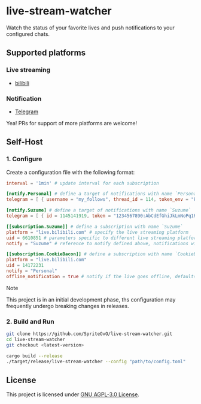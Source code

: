 # live-stream-watcher

Watch the status of your favorite lives and push notifications to your configured chats.

## Supported platforms

### Live streaming

- [bilibili](https://live.bilibili.com/)

### Notification

- [Telegram](https://telegram.org/)

Yea! PRs for support of more platforms are welcome!

## Self-Host

### 1. Configure

Create a configuration file with the following format:

```toml
interval = '1min' # update interval for each subscription

[notify.Personal] # define a target of notifications with name `Personal`
telegram = [ { username = "my_follows", thread_id = 114, token_env = "PERSONAL_TELEGRAM_BOT_TOKEN" } ] # notifications will be pushed to 1 Telegram chat according to the given parameters

[notify.Suzume] # define a target of notifications with name `Suzume`
telegram = [ { id = 1145141919, token = "1234567890:AbCdEfGhiJkLmNoPq1R2s3T4u5V6w7X8y9z" } ]

[[subscription.Suzume]] # define a subscription with name `Suzume`
platform = "live.bilibili.com" # specify the live streaming platform
uid = 6610851 # parameters specific to different live streaming platforms
notify = "Suzume" # reference to notify defined above, notifications will be pushed when the live status changed

[[subscription.CookieBacon]] # define a subscription with name `CookieBacon`
platform = "live.bilibili.com"
uid = 14172231
notify = "Personal"
offline_notification = true # notify if the live goes offline, defaults to `false`
```

> [!NOTE]
> This project is in an initial development phase, ths configuration may frequently undergo breaking changes in releases.

### 2. Build and Run

```bash
git clone https://github.com/SpriteOvO/live-stream-watcher.git
cd live-stream-watcher
git checkout <latest-version>

cargo build --release
./target/release/live-stream-watcher --config "path/to/config.toml"
```

## License

This project is licensed under [GNU AGPL-3.0 License](/LICENSE).
